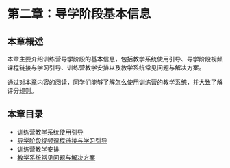 # 第二章：导学阶段基本信息

## 本章概述

本章主要介绍训练营导学阶段的基本信息，包括教学系统使用引导、导学阶段视频课程链接与学习引导、训练营教学安排以及教学系统常见问题与解决方案。

通过对本章内容的阅读，同学们能够了解怎么使用训练营的教学系统，并大致了解评分规则。

## 本章目录

- [训练营教学系统使用引导](ch2-01.md)
- [导学阶段视频课程链接与学习引导](ch2-02.md)
- [训练营教学安排](ch2-03.md)
- [教学系统常见问题与解决方案](ch2-04.md)
